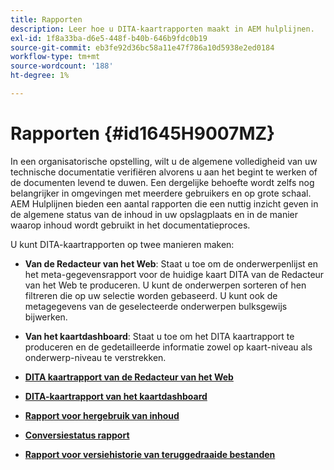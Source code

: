 ```yaml
---
title: Rapporten
description: Leer hoe u DITA-kaartrapporten maakt in AEM hulplijnen.
exl-id: 1f8a33ba-d6e5-448f-b40b-646b9fdc0b19
source-git-commit: eb3fe92d36bc58a11e47f786a10d5938e2ed0184
workflow-type: tm+mt
source-wordcount: '188'
ht-degree: 1%

---
```


# Rapporten {#id1645H9007MZ}

In een organisatorische opstelling, wilt u de algemene volledigheid van uw technische documentatie verifiëren alvorens u aan het begint te werken of de documenten levend te duwen. Een dergelijke behoefte wordt zelfs nog belangrijker in omgevingen met meerdere gebruikers en op grote schaal. AEM Hulplijnen bieden een aantal rapporten die een nuttig inzicht geven in de algemene status van de inhoud in uw opslagplaats en in de manier waarop inhoud wordt gebruikt in het documentatieproces.

U kunt DITA-kaartrapporten op twee manieren maken:

- **Van de Redacteur van het Web**: Staat u toe om de onderwerpenlijst en het meta-gegevensrapport voor de huidige kaart DITA van de Redacteur van het Web te produceren. U kunt de onderwerpen sorteren of hen filtreren die op uw selectie worden gebaseerd. U kunt ook de metagegevens van de geselecteerde onderwerpen bulksgewijs bijwerken.
- **Van het kaartdashboard**: Staat u toe om het DITA kaartrapport te produceren en de gedetailleerde informatie zowel op kaart-niveau als onderwerp-niveau te verstrekken.

- **[DITA kaartrapport van de Redacteur van het Web](reports-web-editor.md)**

- **[DITA-kaartrapport van het kaartdashboard](reports-ditamap.md)**

- **[Rapport voor hergebruik van inhoud](reports-content-reuse.md)**

- **[Conversiestatus rapport](reports-convertion-status.md)**

- **[Rapport voor versiehistorie van teruggedraaide bestanden](reports-reverted-file-version-history.md)**
